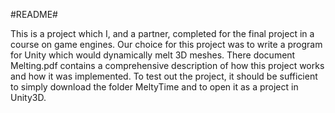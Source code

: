 #README#

This is a project which I, and a partner, completed for the final project in a course on game engines.
Our choice for this project was to write a program for Unity which would dynamically melt 3D meshes.
There document Melting.pdf contains a comprehensive description of how this project works and how it was implemented.
To test out the project, it should be sufficient to simply download the folder MeltyTime and to open it as a project in Unity3D.
